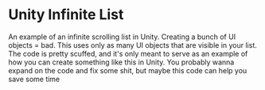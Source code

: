 # Unity Infinite List

An example of an infinite scrolling list in Unity. Creating a bunch of UI objects = bad. This uses only as many UI objects that are visible in your list. 
The code is pretty scuffed, and it's only meant to serve as an example of how you can create something like this in Unity.
You probably wanna expand on the code and fix some shit, but maybe this code can help you save some time
